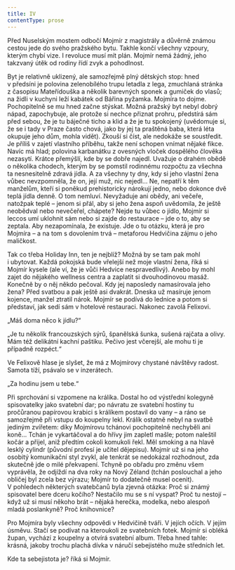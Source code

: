 ```yaml
---
title: IV
contentType: prose
---
```


Před Nuselským mostem odbočí Mojmír z magistrály a důvěrně známou cestou jede do svého pražského bytu. Takhle končí všechny vzpoury, kterým chybí vize. I revoluce musí mít plán. Mojmír nemá žádný, jeho takzvaný útěk od rodiny řídí zvyk a pohodlnost.

Byt je relativně uklizený, ale samozřejmě plný dětských stop: hned v předsíni je polovina zelenobílého trupu letadla z lega, zmuchlaná stránka z časopisu Mateřídouška a několik barevných sponek a gumiček do vlasů; na židli v kuchyni leží kabátek od Bářina pyžamka. Mojmíra to dojme. Pochopitelně se mu hned začne stýskat. Možná pražský byt nebyl dobrý nápad, zapochybuje, ale protože si nechce přiznat prohru, předstírá sám před sebou, že je tu báječné ticho a klid a že je tu spokojený (uvědomuje si, že se i tady v Praze často chová, jako by jej ta praštěná baba, která léta okupuje jeho dům, mohla vidět). Zkouší si číst, ale nedokáže se soustředit. Je příliš v zajetí vlastního příběhu, takže není schopen vnímat nějaké fikce. Navíc má hlad; polovina karbanátku z ovesných vloček dospělého člověka nezasytí. Krátce přemýšlí, kde by se dobře najedl. Uvažuje o drahém obědě o několika chodech, kterým by se pomstil rodinnému rozpočtu za všechna ta nesnesitelně zdravá jídla. A za všechny ty dny, kdy si jeho vlastní žena vůbec nevzpomněla, že on, její muž, nic nejedl... Ne, nepatří k těm manželům, kteří si poněkud prehistoricky nárokují jedno, nebo dokonce dvě teplá jídla denně. O tom nemluví. Nevyžaduje ani obědy, ani večeře, natožpak teplé – jenom si přál, aby si jeho žena aspoň uvědomila, že ještě neobědval nebo nevečeřel, chápete? Nejde tu vůbec o jídlo, Mojmír si leccos umí uklohnit sám nebo si zajde do restaurace – jde o to, aby se zeptala. Aby nezapomínala, že existuje. Jde o tu otázku, která je pro Mojmíra – a na tom s dovolením trvá – metaforou Hedvičina zájmu o jeho maličkost.

Tak co třeba Holiday Inn, ten je nejblíž? Možná by se tam pak mohl i ubytovat. Každá pokojská bude vřelejší než moje vlastní žena, říká si Mojmír kysele (ale ví, že je vůči Hedvice nespravedlivý). Anebo by mohl zajet do nějakého wellness centra a zaplatit si dvouhodinovou masáž. Konečně by o něj někdo pečoval. Kdy jej naposledy namasírovala jeho žena? Před svatbou a pak ještě asi dvakrát. Dneska už masíruje jenom kojence, manžel ztratil nárok. Mojmír se podívá do lednice a potom si představí, jak sedí sám v hotelové restauraci. Nakonec zavolá Felixovi.

„Máš doma něco k jídlu?“

„Je tu několik francouzských sýrů, španělská šunka, sušená rajčata a olivy. Mám též delikátní kachní paštiku. Pečivo jest včerejší, ale mohu ti je případně rozpéct.“

Ve Felixově hlase je slyšet, že má z Mojmírovy chystané návštěvy radost. Samota tíží, psávalo se v inzerátech.

„Za hodinu jsem u tebe.“

Při sprchování si vzpomene na králíka. Dostal ho od výstřední kolegyně spisovatelky jako svatební dar; po návratu ze svatební hostiny tu pročůranou papírovou krabici s králíkem postavil do vany – a ráno se samozřejmě při vstupu do koupelny lekl. Králík ostatně nebyl na svatbě jediným zvířetem: díky Mojmírovu tchánovi pochopitelně nechyběli ani koně... Tchán je vykartáčoval a do hřívy jim zapletl mašle; potom naleštil kočár a přijel, aniž předtím cokoli komukoli řekl. Měl smoking a na hlavě lesklý cylindr (původní profesí je učitel dějepisu). Mojmír už si na jeho osobitý komunikační styl zvykl, ale tenkrát se nedokázal rozhodnout, zda skutečně jde o milé překvapení. Tchyně po obřadu pro změnu všem vyprávěla, že odjíždí na dva roky na Nový Zéland (tchán poslouchal a jeho obličej byl zcela bez výrazu; Mojmír to dodatečně musel ocenit). V pohledech některých svatebčanů byla zjevná otázka: Proč si známý spisovatel bere dceru kočího? Nestačilo mu se s ní vyspat? Proč tu nestojí – když už si musí někoho brát – nějaká herečka, modelka, nebo alespoň mladá poslankyně? Proč knihovnice?

Pro Mojmíra byly všechny odpovědi v Hedvičině tváři. V jejích očích. V jejím úsměvu. Stačí se podívat na kteroukoli ze svatebních fotek. Mojmír si obléká župan, vychází z koupelny a otvírá svatební album. Třeba hned tahle: krásná, jakoby trochu plachá dívka v náručí sebejistého muže středních let.

Kde ta sebejistota je? říká si Mojmír.
